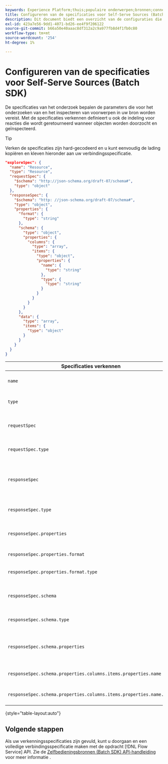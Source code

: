 ```yaml
---
keywords: Experience Platform;thuis;populaire onderwerpen;bronnen;connectors;bronconnectors;bronnen sdk;sdk;SDK
title: Configureren van de specificaties voor Self-Serve Sources (Batch SDK)
description: Dit document biedt een overzicht van de configuraties die u moet voorbereiden om Self-Serve Sources (Batch SDK) te kunnen gebruiken.
exl-id: 423a7e56-9dd1-4071-bd26-ee4f9f206122
source-git-commit: b66a50e40aaac8df312a2c9a977fb8d4f1fb0c80
workflow-type: tm+mt
source-wordcount: '254'
ht-degree: 1%

---
```


# Configureren van de specificaties voor Self-Serve Sources (Batch SDK)

De specificaties van het onderzoek bepalen de parameters die voor het onderzoeken van en het inspecteren van voorwerpen in uw bron worden vereist. Met de specificaties verkennen definieert u ook de indeling voor reacties die wordt geretourneerd wanneer objecten worden doorzocht en geïnspecteerd.

>[!TIP]
>
>Verken de specificaties zijn hard-gecodeerd en u kunt eenvoudig de lading kopiëren en kleven hieronder aan uw verbindingsspecificatie.

```json
"exploreSpec": {
  "name": "Resource",
  "type": "Resource",
  "requestSpec": {
    "$schema": "http://json-schema.org/draft-07/schema#",
    "type": "object"
  },
  "responseSpec": {
    "$schema": "http: //json-schema.org/draft-07/schema#",
    "type": "object",
    "properties": {
      "format": {
        "type": "string"
      },
      "schema": {
        "type": "object",
        "properties": {
          "columns": {
            "type": "array",
            "items": {
              "type": "object",
              "properties": {
                "name": {
                  "type": "string"
                },
                "type": {
                  "type": "string"
                }
              }
            }
          }
        }
      },
      "data": {
        "type": "array",
        "items": {
          "type": "object"
        }
      }
    }
  }
}
```

| Specificaties verkennen | Beschrijving | Voorbeeld |
| --- | --- | --- |
| `name` | Definieert de naam of id van de exploratiespecificatie. | `Resource` |
| `type` | Definieert het type van de verkenningsspecificatie. | `Resource` |
| `requestSpec` | Bevat de parameters die vereist zijn om objecten in de verbinding te verkennen. |
| `requestSpec.type` | Definieert het gegevenstype van de aanvraagspecificatie. | `object` |
| `responseSpec` | Bevat de parameters die het formaat van het antwoordbericht bepalen tegen een verkennen vraag is teruggekeerd. |
| `responseSpec.type` | Definieert het gegevenstype van de reactiespecificatie. | `object` |
| `responseSpec.properties` | Bevat informatie met betrekking tot hoe het reactiebericht wordt geformatteerd. |
| `responseSpec.properties.format` | Bepaalt het formatteren van het reactieschema. | `object` |
| `responseSpec.properties.format.type` | Definieert het gegevenstype van eigenschappen. | `string` |
| `responseSpec.schema` | Bevat informatie met betrekking tot hoe het reactieschema geformatteerd is. |
| `responseSpec.schema.type` | Definieert het gegevenstype van het schema. | `object` |
| `responseSpec.schema.properties` | Bevat informatie over de kolommen, het type, en de punten die binnen een schema worden gehouden. |
| `responseSpec.schema.properties.columns.items.properties.name` | Hiermee geeft u de naam van het bestand weer. |
| `responseSpec.schema.properties.columns.items.properties.name.type` | Hiermee definieert u het gegevenstype van de bestandsnaam. | `string` |

{style="table-layout:auto"}

## Volgende stappen

Als uw verkenningsspecificaties zijn gevuld, kunt u doorgaan en een volledige verbindingsspecificatie maken met de opdracht [!DNL Flow Service] API. Zie de [Zelfbedieningsbronnen (Batch SDK) API-handleiding](../api/api-overview.md) voor meer informatie .
